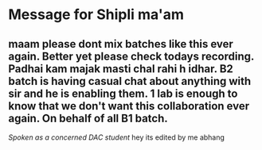 # Message for Shipli ma'am

## maam please dont mix batches like this ever again. Better yet please check todays recording. Padhai kam majak masti chal rahi h idhar. B2 batch is having casual chat about anything with sir and he is enabling them. 1 lab is enough to know that we don't want this collaboration ever again. On behalf of all B1 batch.

*Spoken as a concerned DAC student*
 hey its edited by me abhang
